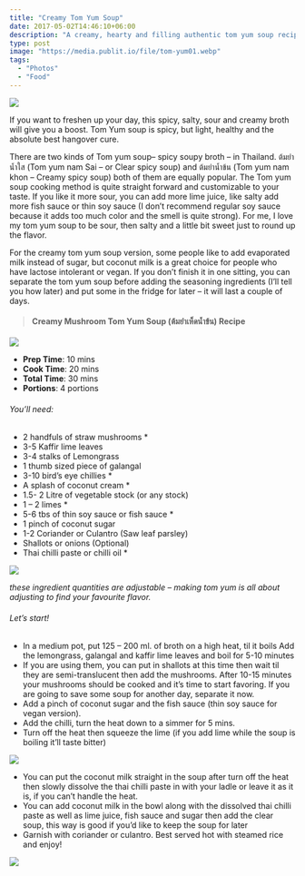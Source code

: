 ```yaml
---
title: "Creamy Tom Yum Soup"
date: 2017-05-02T14:46:10+06:00
description: "A creamy, hearty and filling authentic tom yum soup recipe"
type: post
image: "https://media.publit.io/file/tom-yum01.webp"
tags:
  - "Photos"
  - "Food"
---
```


![](https://media.publit.io/file/tom-yum02.webp)

If you want to freshen up your day, this spicy, salty, sour and creamy broth will give you a boost. Tom Yum soup is spicy, but light, healthy and the absolute best hangover cure.

There are two kinds of Tom yum  soup– spicy soupy broth – in Thailand. ต้มยำน้ำใส (Tom yum nam Sai – or Clear spicy soup) and ต้มยำน้ำข้น (Tom yum nam khon – Creamy spicy soup) both of them are equally popular. The Tom yum soup cooking method is quite straight forward and customizable to your taste. If you like it more sour, you can add more lime juice, like salty add more fish sauce or thin soy sauce (I don’t recommend regular soy sauce because it adds too much color and the smell is quite strong). For me, I love my tom yum soup to be sour, then salty and a little bit sweet just to round up the flavor.

For the creamy tom yum soup version, some people like to add evaporated milk instead of sugar, but coconut milk is a great choice for people who have lactose intolerant or vegan. If you don’t finish it in one sitting, you can separate the tom yum soup before adding the seasoning ingredients (I’ll tell you how later) and put some in the fridge for later – it will last a couple of days.

>#### Creamy Mushroom Tom Yum Soup (ต้มยำเห็ดน้ำข้น) Recipe

![](https://media.publit.io/file/tom-yum03.webp)


- **Prep Time**: 10 mins
- **Cook Time**: 20 mins
- **Total Time**: 30 mins
- **Portions**: 4 portions

###### You’ll need:
- 2 handfuls of straw mushrooms *
- 3-5 Kaffir lime leaves
- 3-4 stalks of Lemongrass
- 1 thumb sized piece of galangal
- 3-10 bird’s eye chillies *
- A splash of coconut cream *
- 1.5- 2 Litre of vegetable stock (or any stock)
- 1 – 2 limes *
- 5-6 tbs of thin soy sauce or fish sauce *
- 1 pinch of coconut sugar
- 1-2 Coriander or Culantro (Saw leaf parsley)
- Shallots or onions (Optional)
- Thai chilli paste or chilli oil *

![](https://media.publit.io/file/tom-yum04.webp)


*these ingredient quantities are adjustable – making tom yum is all about adjusting to find your favourite flavor.*
###### Let’s start!
- In a medium pot, put 125 – 200 ml. of broth on a high heat, til it boils
Add the lemongrass, galangal and kaffir lime leaves and boil for 5-10 minutes
- If you are using them, you can put in shallots at this time then wait til they are semi-translucent then add the mushrooms. After 10-15 minutes your mushrooms should be cooked and it’s time to start favoring. If you are going to save some soup for another day, separate it now.
- Add a pinch of coconut sugar and the fish sauce (thin soy sauce for vegan version).
- Add the chilli, turn the heat down to a simmer for 5 mins.
- Turn off the heat then squeeze the lime (if you add lime while the soup is boiling it’ll taste bitter)

![](https://media.publit.io/file/tom-yum05.webp)

- You can put the coconut milk straight in the soup after turn off the heat then slowly dissolve the thai chilli paste in with your ladle or leave it as it is, if you can’t handle the heat.
- You can add coconut milk in the bowl along with the dissolved thai chilli paste as well as lime juice, fish sauce and sugar then add the clear soup, this way is good if you’d like to keep the soup for later
- Garnish with coriander or culantro. Best served hot with steamed rice and enjoy!

![](https://media.publit.io/file/tom-yum06.webp)
